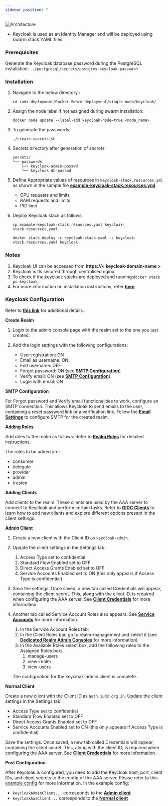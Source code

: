 ```yaml
---
sidebar_position: 7
---
```

<div class="img_background">
<div style={{textAlign: 'center'}}>

![Architecture](https://s3-ap-south-1-docs-resources.s3.ap-south-1.amazonaws.com/IUDX-resources/keycloak.png)
</div></div>

- Keycloak is used as an Identity Manager and will be deployed using swarm stack YAML files.

### Prerequisites

Generate the Keycloak database password during the PostgreSQL installation: `../postgresql/secrets/postgres-keycloak-password`

### Installation

1. Navigate to the below directory :

    ```
    cd iudx-deployment/Docker-Swarm-deployment/single-node/keycloak/
    ```

2. Assign the node label if not assigned during swarm installation:

    ```
    docker node update --label-add keycloak-node=true <node_name>
    ```

3. To generate the passwords:

    ```
    ./create-secrets.sh
    ```

4. Secrets directory after generation of secrets:

    ```
    secrets/
    └── passwords
        ├── keycloak-admin-passwd
        └── keycloak-db-passwd
    ```

5. Define Appropriate values of resources in `keycloak-stack.resources.yml` as shown in the sample file **[example-keycloak-stack.resources.yml](https://github.com/datakaveri/iudx-deployment/blob/master/Docker-Swarm-deployment/single-node/keycloak/example-keycloak-stack.resources.yaml)**.
    
    + CPU requests and limits 
    + RAM requests and limits
    + PID limit

6. Deploy Keycloak stack as follows:
    
    ```
    cp example-keycloak-stack.resources.yaml keycloak-stack.resources.yaml

    docker stack deploy -c keycloak-stack.yaml -c keycloak-stack.resources.yaml keycloak
    ```
### Notes

1. Keycloak UI can be accessed from **https://< keycloak-domain-name >**
2. Keycloak is tls secured through centralised nginx.
3. To check if the keycloak stacks are deployed and running:`docker stack ps keycloak`
4. For more information on installation instructions, refer **[here](https://github.com/datakaveri/iudx-deployment/tree/master/Docker-Swarm-deployment/single-node/keycloak)**.


### Keycloak Configuration

Refer to **[this link](https://github.com/datakaveri/iudx-aaa-server/issues/224#issuecomment-1228257142)** for additional details.

**Create Realm**

1. Login to the admin console page with the realm set to the one you just created.

2. Add the login settings with the following configurations:
   - User registration: ON
   - Email as username: ON
   - Edit username: OFF
   - Forgot password: ON (see **[SMTP Configuration](https://github.com/datakaveri/iudx-aaa-server/issues/224#SMTP-Configuration)**)
   - Verify email: ON (see **[SMTP Configuration](https://github.com/datakaveri/iudx-aaa-server/issues/224#SMTP-Configuration)**)
   - Login with email: ON

**SMTP Configuration**

For Forgot password and Verify email functionalities to work, configure an SMTP connection. This allows Keycloak to send emails to the user, containing a reset password link or a verification link. Follow the **[Email Settings](https://www.keycloak.org/docs/14.0/server_admin/#_email)** to configure SMTP for the created realm.


**Adding Roles**

Add roles to the realm as follows:
Refer to **[Realm Roles](https://www.keycloak.org/docs/14.0/server_admin/#realm-roles)** for detailed instructions.

The roles to be added are:
- consumer
- delegate
- provider
- admin
- trustee

**Adding Clients**

Add clients to the realm. These clients are used by the AAA server to connect to Keycloak and perform certain tasks. Refer to **[OIDC Clients](https://www.keycloak.org/docs/14.0/server_admin/#oidc-clients)** to learn how to add new clients and explore different options present in the client settings.

**Admin Client**
1. Create a new client with the Client ID as `keycloak-admin`.
2. Update the client settings in the Settings tab:
   1. Access Type set to confidential
   2. Standard Flow Enabled set to OFF
   3. Direct Access Grants Enabled set to OFF
   4. Service Accounts Enabled set to ON (this only appears if Access Type is confidential)
3. Save the settings. Once saved, a new tab called Credentials will appear, containing the client secret. This, along with the client ID, is required when configuring the AAA server. See **[Client Credentials](https://www.keycloak.org/docs/14.0/server_admin/#_client-credentials)** for more information.
4. Another tab called Service Account Roles also appears. See **[Service Accounts](https://www.keycloak.org/docs/14.0/server_admin/#_service_accounts)** for more information.
   1. In the Service Account Roles tab:
     1. In the Client Roles bar, go to realm-management and select it (see **[Dedicated Realm Admin Consoles](https://www.keycloak.org/docs/14.0/server_admin/#_per_realm_admin_permissions)** for more information)
     2. In the Available Roles select box, add the following roles to the Assigned Roles box:
         1. manage-users
         2. view-realm
         3. view-users

   The configuration for the keycloak-admin client is complete.

 
**Normal Client**

Create a new client with the Client ID as `auth.iudx.org.in`.
Update the client settings in the Settings tab:

   - Access Type set to confidential
   - Standard Flow Enabled set to OFF
   - Direct Access Grants Enabled set to OFF
   - Service Accounts Enabled set to ON (this only appears if Access Type is confidential)

Save the settings. Once saved, a new tab called Credentials will appear, containing the client secret. This, along with the client ID, is required when configuring the AAA server. See **[Client Credentials](https://www.keycloak.org/docs/14.0/server_admin/#_client-credentials)** for more information.

**Post Configuration**

After Keycloak is configured, you need to add the Keycloak host, port, client IDs, and client secrets to the config of the AAA server. Please refer to this [example config](https://github.com/datakaveri/iudx-aaa-server/blob/3.5.0/configs/config-example.json) for more information. In the example config:

- `keycloakAdminClient...` corresponds to the **[Admin client](https://github.com/datakaveri/iudx-aaa-server/issues/224#Admin-client)**
- `keycloakAaaClient...` corresponds to the **[Normal client](https://github.com/datakaveri/iudx-aaa-server/issues/224#Admin-client)**

